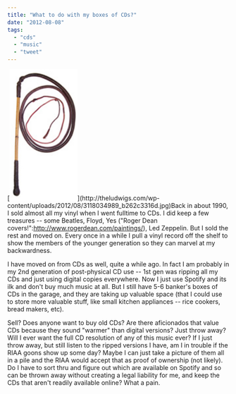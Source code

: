 ```yaml
---
title: "What to do with my boxes of CDs?"
date: "2012-08-08"
tags: 
  - "cds"
  - "music"
  - "tweet"
---
```


[![](images/3118034989_b262c3316d.jpg "http://www.flickr.com/photos/purpleslog/")](http://theludwigs.com/wp-content/uploads/2012/08/3118034989_b262c3316d.jpg)Back in about 1990, I sold almost all my vinyl when I went fulltime to CDs. I did keep a few treasures -- some Beatles, Floyd, Yes ("Roger Dean covers!":http://www.rogerdean.com/paintings/), Led Zeppelin. But I sold the rest and moved on. Every once in a while I pull a vinyl record off the shelf to show the members of the younger generation so they can marvel at my backwardness.

I have moved on from CDs as well, quite a while ago. In fact I am probably in my 2nd generation of post-physical CD use -- 1st gen was ripping all my CDs and just using digital copies everywhere. Now I just use Spotify and its ilk and don't buy much music at all. But I still have 5-6 banker's boxes of CDs in the garage, and they are taking up valuable space (that I could use to store more valuable stuff, like small kitchen appliances -- rice cookers, bread makers, etc).

Sell? Does anyone want to buy old CDs? Are there aficionados that value CDs because they sound "warmer" than digital versions? Just throw away? Will I ever want the full CD resolution of any of this music ever? If I just throw away, but still listen to the ripped versions I have, am I in trouble if the RIAA goons show up some day? Maybe I can just take a picture of them all in a pile and the RIAA would accept that as proof of ownership (not likely). Do I have to sort thru and figure out which are available on Spotify and so can be thrown away without creating a legal liability for me, and keep the CDs that aren't readily available online? What a pain.

